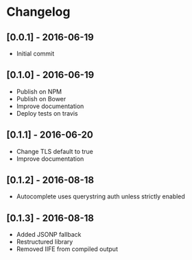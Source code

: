 # Changelog

## [0.0.1] - 2016-06-19
- Initial commit

## [0.1.0] - 2016-06-19
- Publish on NPM
- Publish on Bower
- Improve documentation
- Deploy tests on travis

## [0.1.1] - 2016-06-20
- Change TLS default to true
- Improve documentation

## [0.1.2] - 2016-08-18
- Autocomplete uses querystring auth unless strictly enabled

## [0.1.3] - 2016-08-18
- Added JSONP fallback
- Restructured library
- Removed IIFE from compiled output